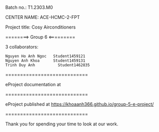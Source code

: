 Batch no.: T1.2303.M0

CENTER NAME: ACE-HCMC-2-FPT

Project title: Cosy Airconditioners

========> Group 6 <=========

3 collaborators:

    Nguyen Ho Anh Ngoc	 Student1459121
    Nguyen Anh Khoa	     Student1459131 
    Trinh Duy Anh	       Student1462835

============================

eProject documentation at 

============================

eProject published at https://khoaanh366.github.io/group-5-e-project/

============================

Thank you for spending your time to look at our work.
